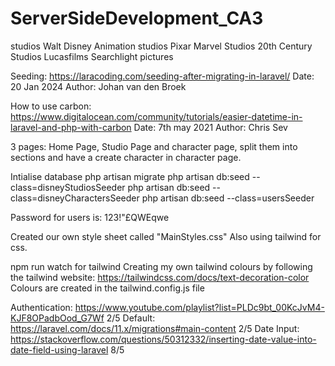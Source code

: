 # ServerSideDevelopment_CA3

studios
Walt Disney Animation studios
Pixar
Marvel Studios
20th Century Studios
Lucasfilms
Searchlight pictures


Seeding: https://laracoding.com/seeding-after-migrating-in-laravel/ Date: 20 Jan 2024 Author: Johan van den Broek 

How to use carbon: https://www.digitalocean.com/community/tutorials/easier-datetime-in-laravel-and-php-with-carbon Date: 7th may 2021 Author: Chris Sev

3 pages: Home Page, Studio Page and character page, split them into sections and have a create character in character page.

Intialise database
php artisan migrate
php artisan db:seed --class=disneyStudiosSeeder
php artisan db:seed --class=disneyCharactersSeeder
php artisan db:seed --class=usersSeeder

Password for users is: 123!"£QWEqwe

Created our own style sheet called "MainStyles.css"
Also using tailwind for css. 

npm run watch for tailwind
Creating my own tailwind colours by following the tailwind website: https://tailwindcss.com/docs/text-decoration-color 
Colours are created in the tailwind.config.js file

Authentication: https://www.youtube.com/playlist?list=PLDc9bt_00KcJvM4-KJF8OPadbOod_G7Wf 2/5
Default: https://laravel.com/docs/11.x/migrations#main-content 2/5
Date Input: https://stackoverflow.com/questions/50312332/inserting-date-value-into-date-field-using-laravel 8/5